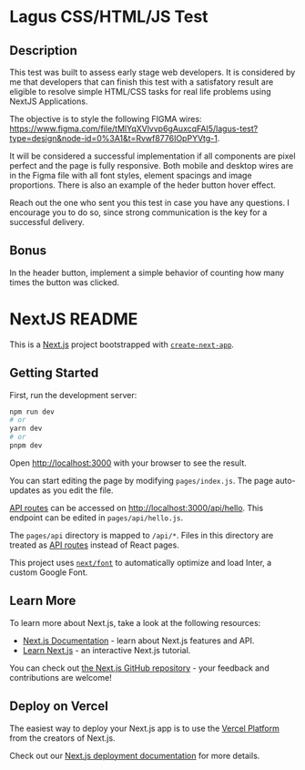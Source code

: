 # Lagus CSS/HTML/JS Test

## Description

This test was built to assess early stage web developers. It is considered by me that developers that can finish this test with a satisfatory result are eligible to resolve simple HTML/CSS tasks for real life problems using NextJS Applications.

The objective is to style the following FIGMA wires: https://www.figma.com/file/tMlYqXVlvvp6gAuxcqFAI5/lagus-test?type=design&node-id=0%3A1&t=Rvwf8776IOpPYVtg-1.

It will be considered a successful implementation if all components are pixel perfect and the page is fully responsive. Both mobile and desktop wires are in the Figma file with all font styles, element spacings and image proportions. There is also an example of the heder button hover effect.

Reach out the one who sent you this test in case you have any questions. I encourage you to do so, since strong communication is the key for a successful delivery.

## Bonus

In the header button, implement a simple behavior of counting how many times the button was clicked.

# NextJS README

This is a [Next.js](https://nextjs.org/) project bootstrapped with [`create-next-app`](https://github.com/vercel/next.js/tree/canary/packages/create-next-app).

## Getting Started

First, run the development server:

```bash
npm run dev
# or
yarn dev
# or
pnpm dev
```

Open [http://localhost:3000](http://localhost:3000) with your browser to see the result.

You can start editing the page by modifying `pages/index.js`. The page auto-updates as you edit the file.

[API routes](https://nextjs.org/docs/api-routes/introduction) can be accessed on [http://localhost:3000/api/hello](http://localhost:3000/api/hello). This endpoint can be edited in `pages/api/hello.js`.

The `pages/api` directory is mapped to `/api/*`. Files in this directory are treated as [API routes](https://nextjs.org/docs/api-routes/introduction) instead of React pages.

This project uses [`next/font`](https://nextjs.org/docs/basic-features/font-optimization) to automatically optimize and load Inter, a custom Google Font.

## Learn More

To learn more about Next.js, take a look at the following resources:

- [Next.js Documentation](https://nextjs.org/docs) - learn about Next.js features and API.
- [Learn Next.js](https://nextjs.org/learn) - an interactive Next.js tutorial.

You can check out [the Next.js GitHub repository](https://github.com/vercel/next.js/) - your feedback and contributions are welcome!

## Deploy on Vercel

The easiest way to deploy your Next.js app is to use the [Vercel Platform](https://vercel.com/new?utm_medium=default-template&filter=next.js&utm_source=create-next-app&utm_campaign=create-next-app-readme) from the creators of Next.js.

Check out our [Next.js deployment documentation](https://nextjs.org/docs/deployment) for more details.
